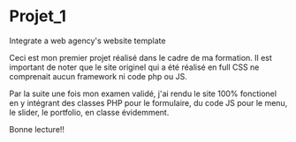 # Projet_1
Integrate a web agency's website template

Ceci est mon premier projet réalisé dans le cadre de ma formation.
Il est important de noter que le site originel qui a été réalisé en full CSS ne comprenait
aucun framework ni code php ou JS.

Par la suite une fois mon examen validé, j'ai rendu le site 100% fonctionel en y intégrant des
classes PHP pour le formulaire, du code JS pour le menu, le slider, le portfolio, en classe évidemment.

Bonne lecture!!

